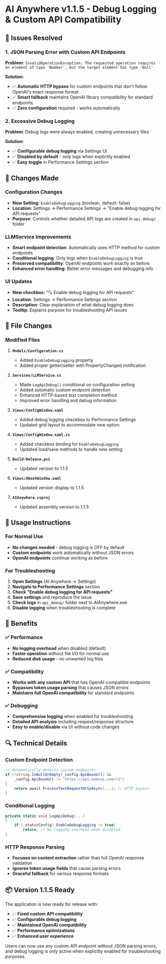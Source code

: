 # AI Anywhere v1.1.5 - Debug Logging & Custom API Compatibility

## 🎯 **Issues Resolved**

### **1. JSON Parsing Error with Custom API Endpoints**
**Problem**: `InvalidOperationException: The requested operation requires an element of type 'Number', but the target element has type 'Null'`

**Solution**:
- ✅ **Automatic HTTP bypass** for custom endpoints that don't follow OpenAI's exact response format
- ✅ **Smart fallback** maintains OpenAI library compatibility for standard endpoints
- ✅ **Zero configuration** required - works automatically

### **2. Excessive Debug Logging**
**Problem**: Debug logs were always enabled, creating unnecessary files

**Solution**:
- ✅ **Configurable debug logging** via Settings UI
- ✅ **Disabled by default** - only logs when explicitly enabled
- ✅ **Easy toggle** in Performance Settings section

## 🔧 **Changes Made**

### **Configuration Changes**
- **New Setting**: `EnableDebugLogging` (boolean, default: false)
- **Location**: Settings → Performance Settings → "Enable debug logging for API requests"
- **Purpose**: Controls whether detailed API logs are created in `api_debug/` folder

### **LLMService Improvements**
- **Smart endpoint detection**: Automatically uses HTTP method for custom endpoints
- **Conditional logging**: Only logs when `EnableDebugLogging` is true
- **Preserved compatibility**: OpenAI endpoints work exactly as before
- **Enhanced error handling**: Better error messages and debugging info

### **UI Updates**
- **New checkbox**: "🔍 Enable debug logging for API requests"
- **Location**: Settings → Performance Settings section
- **Description**: Clear explanation of what debug logging does
- **Tooltip**: Explains purpose for troubleshooting API issues

## 📁 **File Changes**

### **Modified Files**
1. **`Models/Configuration.cs`**
   - Added `EnableDebugLogging` property
   - Added proper getter/setter with PropertyChanged notification

2. **`Services/LLMService.cs`**
   - Made `LogApiDebug()` conditional on configuration setting
   - Added automatic custom endpoint detection
   - Enhanced HTTP-based text completion method
   - Improved error handling and debug information

3. **`Views/ConfigWindow.xaml`**
   - Added debug logging checkbox to Performance Settings
   - Updated grid layout to accommodate new option

4. **`Views/ConfigWindow.xaml.cs`**
   - Added checkbox binding for `EnableDebugLogging`
   - Updated load/save methods to handle new setting

5. **`Build-Release.ps1`**
   - Updated version to 1.1.5

6. **`Views/AboutWindow.xaml`**
   - Updated version display to 1.1.5

7. **`AIAnywhere.csproj`**
   - Updated assembly version to 1.1.5

## 🚀 **Usage Instructions**

### **For Normal Use**
- **No changes needed** - debug logging is OFF by default
- **Custom endpoints** work automatically without JSON errors
- **OpenAI endpoints** continue working as before

### **For Troubleshooting**
1. **Open Settings** (AI Anywhere → Settings)
2. **Navigate to Performance Settings** section
3. **Check "Enable debug logging for API requests"**
4. **Save settings** and reproduce the issue
5. **Check logs** in `api_debug/` folder next to AIAnywhere.exe
6. **Disable logging** when troubleshooting is complete

## 🎯 **Benefits**

### **✅ Performance**
- **No logging overhead** when disabled (default)
- **Faster operation** without file I/O for normal use
- **Reduced disk usage** - no unwanted log files

### **✅ Compatibility**
- **Works with any custom API** that has OpenAI-compatible endpoints
- **Bypasses token usage parsing** that causes JSON errors
- **Maintains full OpenAI compatibility** for standard endpoints

### **✅ Debugging**
- **Comprehensive logging** when enabled for troubleshooting
- **Detailed API analysis** including request/response structure
- **Easy to enable/disable** via UI without code changes

## 🔍 **Technical Details**

### **Custom Endpoint Detection**
```csharp
// Automatically detects custom endpoints
if (!string.IsNullOrEmpty(_config.ApiBaseUrl) &&
    _config.ApiBaseUrl != "https://api.openai.com/v1")
{
    return await ProcessTextRequestHttpAsync(...); // HTTP bypass
}
```

### **Conditional Logging**
```csharp
private static void LogApiDebug(...)
{
    if (_staticConfig?.EnableDebugLogging != true)
        return; // No logging overhead when disabled
}
```

### **HTTP Response Parsing**
- **Focuses on content extraction** rather than full OpenAI response validation
- **Ignores token usage fields** that cause parsing errors
- **Graceful fallback** for various response formats

## 📦 **Version 1.1.5 Ready**

The application is now ready for release with:
- ✅ **Fixed custom API compatibility**
- ✅ **Configurable debug logging**
- ✅ **Maintained OpenAI compatibility**
- ✅ **Performance optimizations**
- ✅ **Enhanced user experience**

Users can now use any custom API endpoint without JSON parsing errors, and debug logging is only active when explicitly enabled for troubleshooting purposes.
